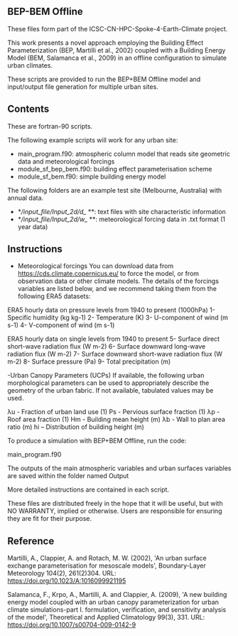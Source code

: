 BEP-BEM Offline
-------------

These files form part of the ICSC-CN-HPC-Spoke-4-Earth-Climate project. 

This work presents a novel approach employing the Building Effect Parameterization
(BEP, Martilli et al., 2002) coupled with a Building Energy Model (BEM, Salamanca et al., 2009) 
in an offline configuration to simulate urban climates.

These scripts are provided to run the BEP+BEM Offline model and input/output file generation 
for multiple urban sites.

Contents
--------
These are fortran-90 scripts. 

The following example scripts will work for any urban site:

- main_program.f90: atmospheric column model that reads site geometric data and meteorological forcings 
- module_sf_bep_bem.f90: building effect parameterisation scheme    
- module_sf_bem.f90: simple building energy model 
 
The following folders are an example test site (Melbourne, Australia) with annual data.

- **/input_file/Input_2d/d_* **: text files with site characteristic information
- **/input_file/Input_2d/w_* **: meteorological forcing data in .txt format (1 year data)

Instructions
------------
- Meteorological forcings
You can download data from https://cds.climate.copernicus.eu/ to force the model, or from 
observation data or other climate models. 
The details of the forcings variables are listed below, and we recommend taking them from the 
following ERA5 datasets: 

ERA5 hourly data on pressure levels from 1940 to present (1000hPa)
1- Specific humidity (kg kg-1)
2- Temperature (K)
3- U-component of wind (m s-1)
4- V-component of wind (m s-1)

ERA5 hourly data on single levels from 1940 to present
5- Surface direct short-wave radiation flux  (W m-2)
6- Surface downward long-wave radiation flux  (W m-2)
7- Surface downward short-wave radiation flux (W m-2)
8- Surface pressure (Pa)
9- Total precipitation (m)

-Urban Canopy Parameters (UCPs)
If available, the following urban morphological parameters can be used to appropriately 
describe the geometry of the urban fabric. If not available, tabulated values may be used. 

λu - Fraction of urban land use (1)
Ps - Pervious surface fraction (1)
λp - Roof area fraction (1)
Hm - Building mean height (m)
λb - Wall to plan area ratio (m)
hi – Distribution of building height (m) 

To produce a simulation with BEP+BEM Offline, run the code: 

main_program.f90

The outputs of the main atmospheric variables and urban surfaces variables are saved 
within the folder named Output

More detailed instructions are contained in each script.

These files are distributed freely in the hope that it will be useful, but with NO WARRANTY, 
implied or otherwise. Users are responsible for ensuring they are fit for their purpose. 

Reference
------------
Martilli, A., Clappier, A. and Rotach, M. W. (2002), 'An urban surface exchange parameterisation
for mesoscale models', Boundary-Layer Meteorology 104(2), 261(2)304.
URL: https://doi.org/10.1023/A:1016099921195

Salamanca, F., Krpo, A., Martilli, A. and Clappier, A. (2009), 'A new building energy model
coupled with an urban canopy parameterization for urban climate simulations-part I. formulation,
verification, and sensitivity analysis of the model', Theoretical and Applied Climatology
99(3), 331.
URL: https://doi.org/10.1007/s00704-009-0142-9